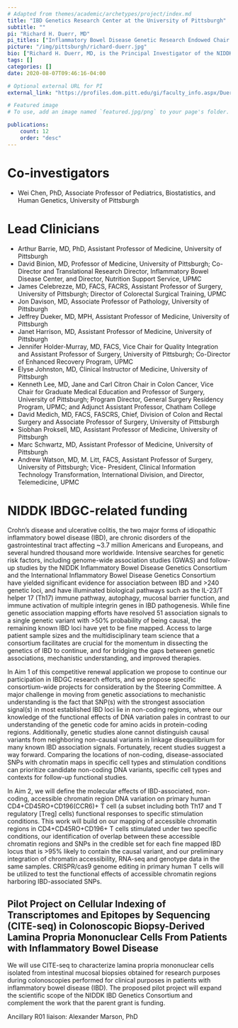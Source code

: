 ```yaml
---
# Adapted from themes/academic/archetypes/project/index.md
title: "IBD Genetics Research Center at the University of Pittsburgh"
subtitle: ""
pi: "Richard H. Duerr, MD"
pi_titles: ["Inflammatory Bowel Disease Genetic Research Endowed Chair Professor of Medicine, Human Genetics, and Clinical and Translational Science, University of Pittsburgh", "Co-Director and Scientific Director, Inflammatory Bowel Disease Center UPMC"]
picture: "/img/pittsburgh/richard-duerr.jpg"
bio: ["Richard H. Duerr, MD, is the Principal Investigator of the NIDDK IBDGC’s Genetic Research Center at the University of Pittsburgh, where he holds the endowed Inflammatory Bowel Disease Genetic Research Chair and is Professor of Medicine, Human Genetics, and Clinical and Translational Science.  He is the Co-Director and Scientific Director of the University of Pittsburgh Medical Center (UPMC) Inflammatory Bowel Disease Center, and he serves as Associate Chief Scientist, Translational Research on the Leadership Team of the Crohn’s & Colitis Foundation's IBD Plexus research and information exchange platform.  Dr. Duerr’s research career began with an IBD-focused research and clinical fellowship at UCLA, where he received training in cellular immunology and also participated in studies that established the association between the serum biomarker, p-ANCA, and IBD.  He refocused his research efforts on the genetics of IBD when he established an independent laboratory at the University of Pittsburgh.  Dr. Duerr currently applies his expertise in human genetics, genomics, and immunology to define the molecular effects of IBD-associated, non-coding, accessible chromatin region DNA variation on human CD4+CD45RO+CD196+ T cell functional responses to stimulation, and to conduct high dimensional immunophenotyping and transcriptional profiling of immunocytes isolated from peripheral blood and from inflamed and non-inflamed intestinal mucosa using the cellular indexing of transcriptomes and epitopes by sequencing (CITE-seq) assay."]
tags: []
categories: []
date: 2020-08-07T09:46:16-04:00

# Optional external URL for PI
external_link: "https://profiles.dom.pitt.edu/gi/faculty_info.aspx/Duerr5020"

# Featured image
# To use, add an image named `featured.jpg/png` to your page's folder.

publications:
    count: 12
    order: "desc"
---
```



# Co-investigators

- Wei Chen, PhD, Associate Professor of Pediatrics, Biostatistics, and Human
  Genetics, University of Pittsburgh


# Lead Clinicians

- Arthur Barrie, MD, PhD, Assistant Professor of Medicine, University of Pittsburgh
- David Binion, MD, Professor of Medicine, University of Pittsburgh; Co-Director and Translational Research Director, Inflammatory Bowel Disease Center, and Director, Nutrition Support Service, UPMC
- James Celebrezze, MD, FACS, FACRS, Assistant Professor of Surgery, University of Pittsburgh; Director of Colorectal Surgical Training, UPMC
- Jon Davison, MD, Associate Professor of Pathology, University of Pittsburgh
- Jeffrey Dueker, MD, MPH, Assistant Professor of Medicine, University of Pittsburgh
- Janet Harrison, MD, Assistant Professor of Medicine, University of Pittsburgh
- Jennifer Holder-Murray, MD, FACS, Vice Chair for Quality Integration and Assistant Professor of Surgery, University of Pittsburgh; Co-Director of Enhanced Recovery Program, UPMC
- Elyse Johnston, MD, Clinical Instructor of Medicine, University of Pittsburgh
- Kenneth Lee, MD, Jane and Carl Citron Chair in Colon Cancer, Vice Chair for Graduate Medical Education and Professor of Surgery, University of Pittsburgh; Program Director, General Surgery Residency Program, UPMC; and Adjunct Assistant Professor, Chatham College
- David Medich, MD, FACS, FASCRS, Chief, Division of Colon and Rectal Surgery and Associate Professor of Surgery, University of Pittsburgh
- Siobhan Proksell, MD, Assistant Professor of Medicine, University of Pittsburgh
- Marc Schwartz, MD, Assistant Professor of Medicine, University of Pittsburgh
- Andrew Watson, MD, M. Litt, FACS, Assistant Professor of Surgery, University of Pittsburgh; Vice- President, Clinical Information Technology Transformation, International Division, and Director, Telemedicine, UPMC

# NIDDK IBDGC-related funding

Crohn’s disease and ulcerative colitis, the two major forms of idiopathic
inflammatory bowel disease (IBD), are chronic disorders of the
gastrointestinal tract affecting ~3.7 million Americans and Europeans, and
several hundred thousand more worldwide. Intensive searches for genetic risk
factors, including genome-wide association studies (GWAS) and follow-up
studies by the NIDDK Inflammatory Bowel Disease Genetics Consortium and the
International Inflammatory Bowel Disease Genetics Consortium have yielded
significant evidence for association between IBD and >240 genetic loci, and
have illuminated biological pathways such as the IL-23/T helper 17 (Th17)
immune pathway, autophagy, mucosal barrier function, and immune activation of
multiple integrin genes in IBD pathogenesis. While fine genetic association
mapping efforts have resolved 51 association signals to a single genetic
variant with >50% probability of being causal, the remaining known IBD loci
have yet to be fine mapped. Access to large patient sample sizes and the
multidisciplinary team science that a consortium facilitates are crucial for
the momentum in dissecting the genetics of IBD to continue, and for bridging
the gaps between genetic associations, mechanistic understanding, and improved
therapies.

In Aim 1 of this competitive renewal application we propose to continue our
participation in IBDGC research efforts, and we propose specific
consortium-wide projects for consideration by the Steering Committee. A major
challenge in moving from genetic associations to mechanistic understanding is
the fact that SNP(s) with the strongest association signal(s) in most
established IBD loci lie in non-coding regions, where our knowledge of the
functional effects of DNA variation pales in contrast to our understanding of
the genetic code for amino acids in protein-coding regions. Additionally,
genetic studies alone cannot distinguish causal variants from neighboring
non-causal variants in linkage disequilibrium for many known IBD association
signals. Fortunately, recent studies suggest a way forward. Comparing the
locations of non-coding, disease-associated SNPs with chromatin maps in
specific cell types and stimulation conditions can prioritize candidate
non-coding DNA variants, specific cell types and contexts for follow-up
functional studies.

In Aim 2, we will define the molecular effects of IBD-associated, non-coding,
accessible chromatin region DNA variation on primary human
CD4+CD45RO+CD196(CCR6)+ T cell (a subset including both Th17 and T regulatory
[Treg] cells) functional responses to specific stimulation conditions. This
work will build on our mapping of accessible chromatin regions in
CD4+CD45RO+CD196+ T cells stimulated under two specific conditions, our
identification of overlap between these accessible chromatin regions and SNPs
in the credible set for each fine mapped IBD locus that is >95% likely to
contain the causal variant, and our preliminary integration of chromatin
accessibility, RNA-seq and genotype data in the same samples. CRISPR/cas9
genome editing in primary human T cells will be utilized to test the
functional effects of accessible chromatin regions harboring IBD-associated
SNPs.

## Pilot Project on Cellular Indexing of Transcriptomes and Epitopes by Sequencing (CITE-seq) in Colonoscopic Biopsy-Derived Lamina Propria Mononuclear Cells From Patients with Inflammatory Bowel Disease

We will use CITE-seq to characterize lamina propria mononuclear cells isolated
from intestinal mucosal biopsies obtained for research purposes during
colonoscopies performed for clinical purposes in patients with inflammatory
bowel disease (IBD). The proposed pilot project will expand the scientific
scope of the NIDDK IBD Genetics Consortium and complement the work that the
parent grant is funding.

Ancillary R01 liaison: Alexander Marson, PhD
